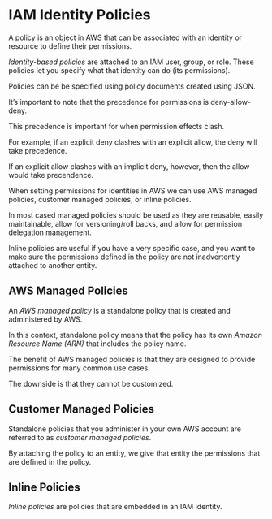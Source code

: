 # IAM Identity Policies

A policy is an object in AWS that can be associated with an identity or resource to define their permissions.

_Identity-based policies_ are attached to an IAM user, group, or role. These policies let you specify what that identity can do (its permissions).

Policies can be be specified using policy documents created using JSON.

It’s important to note that the precedence for permissions is deny-allow-deny.

This precedence is important for when permission effects clash.

For example, if an explicit deny clashes with an explicit allow, the deny will take precedence.

If an explicit allow clashes with an implicit deny, however, then the allow would take precendence.

When setting permissions for identities in AWS we can use AWS managed policies, customer managed policies, or inline policies.

In most cased managed policies should be used as they are reusable, easily maintainable, allow for versioning/roll backs, and allow for permission delegation management.

Inline policies are useful if you have a very specific case, and you want to make sure the permissions defined in the policy are not inadvertently attached to another entity.

## AWS Managed Policies

An _AWS managed policy_ is a standalone policy that is created and administered by AWS.

In this context, standalone policy means that the policy has its own _Amazon Resource Name (ARN)_ that includes the policy name.

The benefit of AWS managed policies is that they are designed to provide permissions for many common use cases.

The downside is that they cannot be customized.

## Customer Managed Policies

Standalone policies that you administer in your own AWS account are referred to as _customer managed policies_.

By attaching the policy to an entity, we give that entity the permissions that are defined in the policy.

## Inline Policies

_Inline policies_ are policies that are embedded in an IAM identity.
